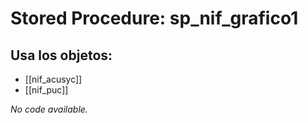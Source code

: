 # Stored Procedure: sp_nif_grafico1

## Usa los objetos:
- [[nif_acusyc]]
- [[nif_puc]]

*No code available.*
